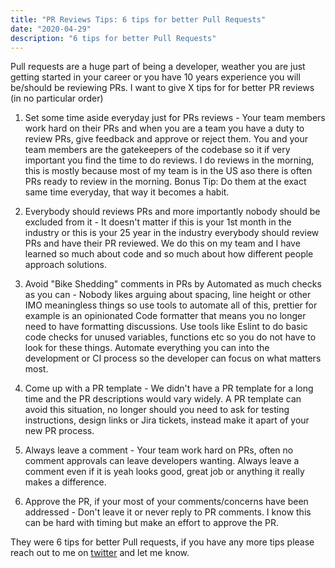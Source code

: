 ```yaml
---
title: "PR Reviews Tips: 6 tips for better Pull Requests"
date: "2020-04-29"
description: "6 tips for better Pull Requests"
---
```


Pull requests are a huge part of being a developer, weather you are just getting started in your career or you have 10 years experience you will be/should be reviewing PRs. I want to give X tips for for better PR reviews (in no particular order)

1. Set some time aside everyday just for PRs reviews - Your team members work hard on their PRs and when you are a team you have a duty to review PRs, give feedback and approve or reject them. You and your team members are the gatekeepers of the codebase so it if very important you find the time to do reviews. I do reviews in the morning, this is mostly because most of my team is in the US aso there is often PRs ready to review in the morning. Bonus Tip: Do them at the exact same time everyday, that way it becomes a habit.

2. Everybody should reviews PRs and more importantly nobody should be excluded from it - It doesn't matter if this is your 1st month in the industry or this is your 25 year in the industry everybody should review PRs and have their PR reviewed. We do this on my team and I have learned so much about code and so much about how different people approach solutions. 

3. Avoid "Bike Shedding" comments in PRs by Automated as much checks as you can - Nobody likes arguing about spacing, line height or other IMO meaningless things so use tools to automate all of this, prettier for example is an opinionated Code formatter that means you no longer need to have formatting discussions. Use tools like Eslint to do basic code checks for unused variables, functions etc so you do not have to look for these things. Automate everything you can into the development or CI process so the developer can focus on what matters most.

4. Come up with a PR template - We didn't have a PR template for a long time and the PR descriptions would vary widely. A PR template can avoid this situation, no longer should you need to ask for testing instructions, design links or Jira tickets, instead make it apart of your new PR process.

5. Always leave a comment - Your team work hard on PRs, often no comment approvals can leave developers wanting. Always leave a comment even if it is yeah looks good, great job or anything it really makes a difference.

6. Approve the PR, if your most of your comments/concerns have been addressed - Don't leave it or never reply to PR comments. I know this can be hard with timing but make an effort to approve the PR.

They were 6 tips for better Pull requests, if you have any more tips please reach out to me on [twitter](https://twitter.com/jaythewebdev) and let me know.